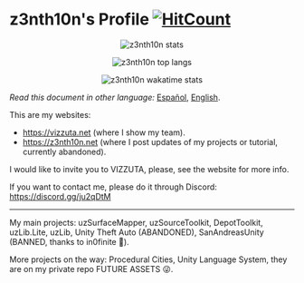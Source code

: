 <!--
**z3nth10n/z3nth10n** is a ✨ _special_ ✨ repository because its `README.md` (this file) appears on your GitHub profile.

Here are some ideas to get you started:

- 🔭 I’m currently working on ...
- 🌱 I’m currently learning ...
- 👯 I’m looking to collaborate on ...
- 🤔 I’m looking for help with ...
- 💬 Ask me about ...
- 📫 How to reach me: ...
- 😄 Pronouns: ...
- ⚡ Fun fact: ...
-->

# z3nth10n's Profile [![HitCount](http://hits.dwyl.com/z3nth10n/z3nth10n.svg)](http://hits.dwyl.com/z3nth10n/z3nth10n)

<p align="center">
  <img src="https://github-readme-stats.vercel.app/api?username=z3nth10n&show_icons=true&theme=maroongold" alt="z3nth10n stats">
</p>

<p align="center">
  <img src="https://github-readme-stats.vercel.app/api/top-langs/?username=z3nth10n&layout=compact&theme=maroongold" alt="z3nth10n top langs">
</p>

<p align="center">
  <img src="https://github-readme-stats.vercel.app/api/wakatime?username=z3nth10n&theme=maroongold" alt="z3nth10n wakatime stats">
</p>

*Read this document in other language:* [Español](https://github.com/z3nth10n/z3nth10n/README.es.md), [English](https://github.com/z3nth10n/z3nth10n/README.md).

This are my websites:

- https://vizzuta.net (where I show my team).
- https://z3nth10n.net (where I post updates of my projects or tutorial, currently abandoned).

I would like to invite you to VIZZUTA, please, see the website for more info.

If you want to contact me, please do it through Discord: https://discord.gg/ju2qDtM

---

My main projects: uzSurfaceMapper, uzSourceToolkit, DepotToolkit, uzLib.Lite, uzLib, Unity Theft Auto (ABANDONED), SanAndreasUnity (BANNED, thanks to in0finite 🤬).

More projects on the way: Procedural Cities, Unity Language System, they are on my private repo FUTURE ASSETS 😜.
